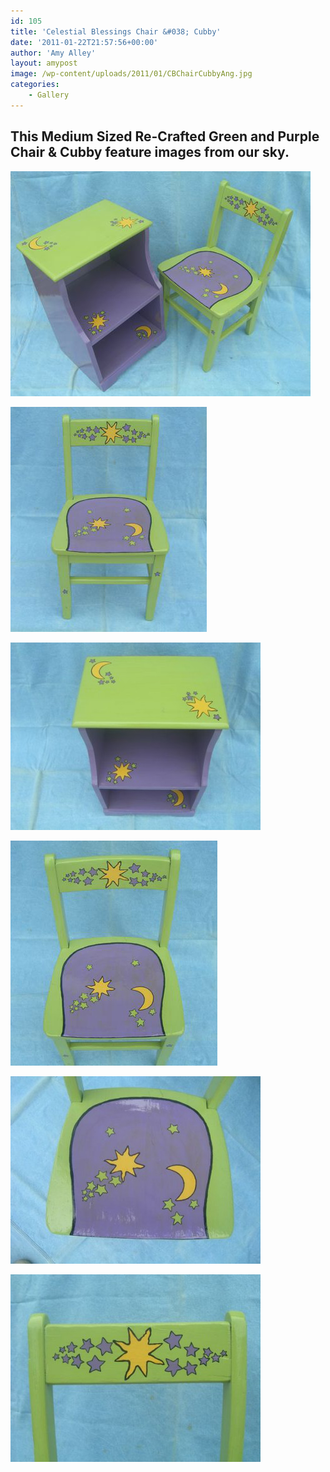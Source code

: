 ```yaml
---
id: 105
title: 'Celestial Blessings Chair &#038; Cubby'
date: '2011-01-22T21:57:56+00:00'
author: 'Amy Alley'
layout: amypost
image: /wp-content/uploads/2011/01/CBChairCubbyAng.jpg
categories:
    - Gallery
---
```


## This Medium Sized Re-Crafted Green and Purple Chair &amp; Cubby feature images from our sky.

<div class="gallery amys flexed" markdown=1>

![Celestial Blessings Chair and Cubby](/wp-content/uploads/2011/01/CBChairCubbyAng.jpg "Celestial Blessings Chair and Cubby")

![Celestial Blessings Chair and Cubby](/wp-content/uploads/2011/01/CBChairFront.jpg "Celestial Blessings Chair and Cubby")

![Celestial Blessings Chair and Cubby](/wp-content/uploads/2011/01/CBChairCubbyTop-400x300.jpg "Celestial Blessings Chair and Cubby")

![Celestial Blessings Chair and Cubby](/wp-content/uploads/2011/01/CBChairTop.jpg "Celestial Blessings Chair and Cubby")

![Celestial Blessings Chair and Cubby](/wp-content/uploads/2011/01/CBChairSeat-400x300.jpg "Celestial Blessings Chair and Cubby")

![Celestial Blessings Chair and Cubby](/wp-content/uploads/2011/01/CBChairBack-400x300.jpg "Celestial Blessings Chair and Cubby")
</div>
